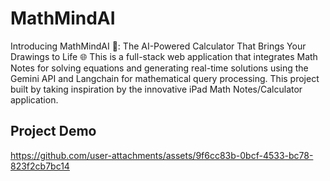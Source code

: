 # MathMindAI
Introducing MathMindAI 🎨: The AI-Powered Calculator That Brings Your Drawings to Life 🌐
This is a full-stack web application that integrates Math Notes for solving equations and generating real-time solutions using the Gemini API and Langchain for mathematical query processing.
This project built by taking inspiration by the innovative iPad Math Notes/Calculator application.

## Project Demo




https://github.com/user-attachments/assets/9f6cc83b-0bcf-4533-bc78-823f2cb7bc14

